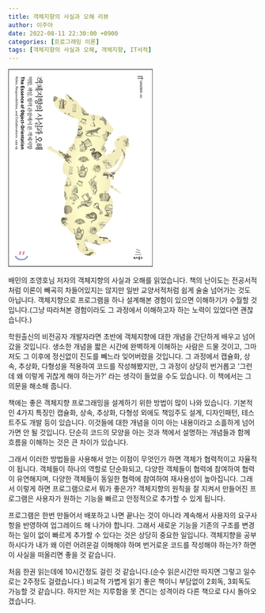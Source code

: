 ```yaml
---
title: 객체지향의 사실과 오해 리뷰
author: 이주아
date: 2022-08-11 22:30:00 +0900
categories: [프로그래밍 이론]
tags: [객체지향의 사실과 오해, 객체지향, IT서적]
---
```


![Desktop View](/assets/img/20220810/1.jpeg)

배민의 조영호님 저자의 객체지향의 사실과 오해를 읽었습니다. 책의 난이도는 전공서적처럼 이론이 빼곡히 차들어있지는 않지만 일반 교양서적처럼 쉽게 술술 넘어가는 것도 아닙니다. 객체지향으로 프로그램을 하나 설계해본 경험이 있으면 이해하기가 수월할 것입니다.(그냥 따라쳐본 경험이라도 그 과정에서 이해하고자 하는 노력이 있었다면 괜찮습니다.) 

학원출신의 비전공자 개발자라면 초반에 객체지향에 대한 개념을 간단하게 배우고 넘어갔을 것입니다. 생소한 개념을 짧은 시간에 완벽하게 이해하는 사람은 드물 것이고, 그마저도 그 이후에 정신없이 진도를 빼느라 잊어버렸을 것입니다. 그 과정에서 캡슐화, 상속, 추상화, 다형성을 적용하여 코드를 작성해봤지만, 그 과정이 상당히 번거롭고 '그런데 왜 이렇게 귀찮게 해야 하는가?' 라는 생각이 들었을 수도 있습니다. 이 책에서는 그 의문을 해소해 줍니다.

책에는 좋은 객체지향 프로그래밍을 설계하기 위한 방법이 많이 나와 있습니다. 기본적인 4가지 특징인 캡슐화, 상속, 추상화, 다형성 외에도 책임주도 설계, 디자인패턴, 테스트주도 개발 등이 있습니다. 이것들에 대한 개념을 이미 아는 내용이라고 소흘하게 넘어가면 안 될 것입니다. 단순히 코드의 모양을 아는 것과 책에서 설명하는 개념들과 함께 흐름을 이해하는 것은 큰 차이가 있습니다.

그래서 이러한 방법들을 사용해서 얻는 이점이 무엇인가 하면 객체가 협력적이고 자율적이 됩니다. 객체들이 하나의 역할로 단순화되고, 다양한 객체들이 협력에 참여하여 협력이 유연해지며, 다양한 객체들이 동일한 협력에 참여하여 재사용성이 높아집니다. 그래서 이렇게 하면 프로그램으로서 뭐가 좋은가? 객체지향의 원칙을 잘 지켜서 만들어진 프로그램은 사용자가 원하는 기능을 빠르고 안정적으로 추가할 수 있게 됩니다. 
 
프로그램은 한번 만들어서 배포하고 나면 끝나는 것이 아니라 계속해서 사용자의 요구사항을 반영하여 업그레이드 해 나가야 합니다. 그래서 새로운 기능을 기존의 구조를 변경하는 일이 없이 빠르게 추가할 수 있다는 것은 상당히 중요한 일입니다. 객체지향을 공부하시다가 내가 왜  이런 어려운걸 이해해야 하며 번거로운 코드를 작성해야 하는가? 하면 이 사실을 떠올리면 좋을 것 같습니다.

처음 한권 읽는데에 10시간정도 걸린 것 같습니다.(순수 읽은시간만 따지면 그렇고 일수로는 2주정도 걸렸습니다.) 비교적 가볍게 읽기 좋은 책이니 부담없이 2회독, 3회독도 가능할 것 같습니다. 하지만 저는 지루함을 못 견디는 성격이라 다른 책으로 다시 돌아오겠습니다.